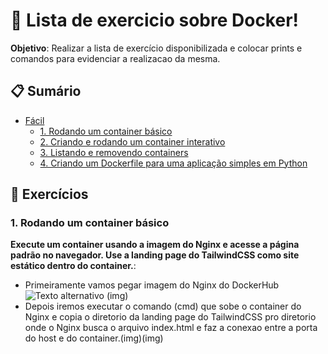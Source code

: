 # 🚀 Lista de exercicio sobre Docker!

**Objetivo**: Realizar a lista de exercício disponibilizada e colocar prints e comandos para evidenciar a realizacao da mesma.

## 📋 Sumário
- [Fácil](#-facil)
  - [1. Rodando um container básico](#1-facil)
  - [2. Criando e rodando um container interativo](#2-facil)
  - [3. Listando e removendo containers](#3-facil)
  - [4. Criando um Dockerfile para uma aplicação simples em Python](#4-facil)

## 🔧 Exercícios

### 1. Rodando um container básico
**Execute um container usando a imagem do Nginx e acesse a página padrão no 
navegador. Use a landing page do TailwindCSS como site estático dentro do 
container.**:  

- Primeiramente vamos pegar imagem do Nginx do DockerHub ![Texto alternativo](img/exe1/dockerHub) (img)
- Depois iremos executar o comando (cmd) que sobe o container do Nginx e copia o diretorio da landing page do TailwindCSS pro diretorio onde o Nginx busca o arquivo index.html e faz a conexao entre a porta do host e do container.(img)(img)  
